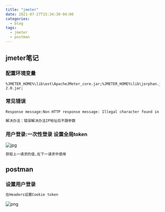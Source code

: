 ```yaml
---
title: "jmeter"
date: 2021-07-27T15:34:30-04:00
categories:
  - blog
tags:
  - jmeter
  - postman
---
```

## jmeter笔记

### 配置环境变量
```shell
%JMETER_HOME%\lib\ext\ApacheJMeter_core.jar;%JMETER_HOME%\lib\jorphan.jar;%JMETER_HOME%\lib\logkit-2.0.jar;
```
### 常见错误
```txt
Response message:Non HTTP response message: Illegal character found in host: '/'

解决办法：错误解决办法IP地址后不跟参数
```

### 用户登录:一次性登录 设置全局token

![jpg](https://github.com/jb-200/jb-200.github.io/assets/images/jmeter用户登录.jpg)
```txt
获取上一请求的值,在下一请求中使用
```
## postman

### 设置用户登录

```txt
在Headers设置Cookie token
```
![png](https://github.com/jb-200/jb-200.github.io/assets/images/postman_ct.png)

